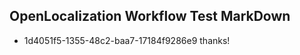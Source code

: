 ## OpenLocalization Workflow Test MarkDown
* 1d4051f5-1355-48c2-baa7-17184f9286e9 thanks!

<!--HONumber=Jul16_HO4-->


